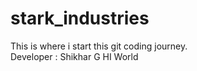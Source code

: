 # stark_industries
This is where i start this git coding journey.
<br>
Developer : Shikhar G
HI World
